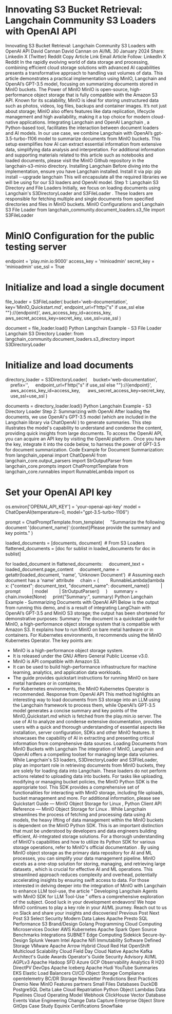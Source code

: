 # Innovating S3 Bucket Retrieval: Langchain Community S3 Loaders with OpenAI API

Innovating S3 Bucket Retrieval: Langchain Community S3 Loaders with OpenAI API
David Cannan
David Cannan
on
AI/ML
30 January 2024
Share:
Linkedin
X (Twitter)
Reddit
Copy Article Link
Email Article
Follow:
LinkedIn
X
Reddit
In the rapidly evolving world of data storage and processing, combining efficient cloud storage solutions with advanced AI capabilities presents a transformative approach to handling vast volumes of data. This article demonstrates a practical implementation using MinIO, Langchain and OpenAI’s GPT-3.5 model, focusing on summarizing documents stored in MinIO buckets.
The Power of MinIO
MinIO is open-source, high-performance object storage that is fully compatible with the Amazon S3 API. Known for its scalability, MinIO is ideal for storing unstructured data such as photos, videos, log files, backups and container images. It’s not just about storage; MinIO also offers features like data replication, lifecycle management and high availability, making it a top choice for modern cloud-native applications.
Integrating Langchain and OpenAI
Langchain
, a Python-based tool, facilitates the interaction between document loaders and AI models. In our use case, we combine Langchain with OpenAI’s
gpt-3.5-turbo-1106
model to summarize documents from MinIO buckets. This setup exemplifies how AI can extract essential information from extensive data, simplifying data analysis and interpretation. For additional information and supporting materials related to this article such as notebooks and loaded documents, please visit the
MinIO Github repository
in the
langchain-s3-minio
directory.
Installing Langchain
Before diving into the implementation, ensure you have Langchain installed. Install it via pip:
pip install --upgrade langchain
This will encapsulate all the required libraries we will be using for our S3 loaders and OpenAI model.
Step 1:
Langchain S3 Directory and File Loaders
Initially, we focus on loading documents using Langchain's
S3DirectoryLoader
and
S3FileLoader
. These loaders are responsible for fetching multiple and single documents from specified directories and files in MinIO buckets.
MinIO Configurations and Langchain S3 File Loader
from langchain_community.document_loaders.s3_file import S3FileLoader

# MinIO Configuration for the public testing server
endpoint = 'play.min.io:9000'
access_key = 'minioadmin'
secret_key = 'minioadmin'
use_ssl = True

# Initialize and load a single document
file_loader = S3FileLoader(
    bucket='web-documentation',
    key='MinIO_Quickstart.md',
    endpoint_url=f'http{"s" if use_ssl else ""}://{endpoint}',
    aws_access_key_id=access_key,
    aws_secret_access_key=secret_key,
    use_ssl=use_ssl
)

document = file_loader.load()
Python Langchain Example - S3 File Loader
Langchain S3 Directory Loader:
from langchain_community.document_loaders.s3_directory import S3DirectoryLoader

# Initialize and load documents
directory_loader = S3DirectoryLoader(
    bucket='web-documentation',
    prefix='',
    endpoint_url=f'http{"s" if use_ssl else ""}://{endpoint}',
    aws_access_key_id=access_key, 
    aws_secret_access_key=secret_key, 
    use_ssl=use_ssl
)

documents = directory_loader.load()
Python Langchain Example - S3 Directory Loader
Step 2:
Summarizing with OpenAI
After loading the documents, we use OpenAI's GPT-3.5 model (which are included in the Langchain library via
ChatOpenAI
) to generate summaries. This step illustrates the model's capability to understand and condense the content, providing quick insights from large documents.
To access the OpenAI API, you can acquire an API key by visiting the
OpenAI platform
. Once you have the key, integrate it into the code below, to harness the power of GPT-3.5 for document summarization.
Code Example for Document Summarization:
from langchain_openai import ChatOpenAI
from langchain_core.output_parsers import StrOutputParser
from langchain_core.prompts import ChatPromptTemplate
from langchain_core.runnables import RunnableLambda
import os

# Set your OpenAI API key
os.environ['OPENAI_API_KEY'] = 'your-openai-api-key'
model = ChatOpenAI(temperature=0, model="gpt-3.5-turbo-1106")

prompt = ChatPromptTemplate.from_template(
    "Summarize the following document '{document_name}':{context}Please provide the summary and key points."
)

loaded_documents = [documents, document]  # From S3 Loaders
flattened_documents = [doc for sublist in loaded_documents for doc in sublist] 

for loaded_document in flattened_documents:
    document_text = loaded_document.page_content
    document_name = getattr(loaded_document, 'name', 'Unknown Document')  # Assuming each document has a 'name' attribute
    chain = (
        RunnableLambda(lambda x: {"context": document_text, "document_name": document_name})
        | prompt
        | model
        | StrOutputParser()
    )
    summary = chain.invoke(None)
    print("Summary:", summary)
Python Langchain Example - Summarizing Documents with OpenAI API
Below is the output from running this demo, and is a result of integrating LangChain with OpenAI’s GPT-3.5 and MinIO S3 storage; the output has been shortened for demonstrative purposes:
Summary: The document is a quickstart guide for MinIO, a high-performance object storage system that is compatible with Amazon S3. It explains how to run MinIO on bare metal hardware or in containers. For Kubernetes environments, it recommends using the MinIO Kubernetes Operator. The key points are:

- MinIO is a high-performance object storage system.
- It is released under the GNU Affero General Public License v3.0.
- MinIO is API compatible with Amazon S3.
- It can be used to build high-performance infrastructure for machine learning, analytics, and application data workloads.
- The guide provides quickstart instructions for running MinIO on bare metal hardware or in containers.
- For Kubernetes environments, the MinIO Kubernetes Operator is recommended.
Response from OpenAI API
This method highlights an interesting way to load documents from S3 storage into an LLM using the Langchain framework to process them, while OpenAI’s GPT-3.5 model generates a concise summary and key points of the
MinIO_Quickstart.md
which is fetched from the
play.min.io
server. The use of AI to analyze and condense extensive documentation, provides users with a quick and thorough understanding of essential aspects like installation, server configuration, SDKs and other MinIO features. It showcases the capability of AI in extracting and presenting critical information from comprehensive data sources.
Loading Documents from MinIO Buckets with Langchain
The integration of MinIO, Langchain and OpenAI offers a compelling toolset for managing large data volumes. While Langchain's S3 loaders, S3DirectoryLoader and S3FileLoader, play an important role in retrieving documents from MinIO buckets, they are solely for loading data into Langchain. These loaders do not perform actions related to uploading data into buckets. For tasks like uploading, modifying or managing bucket policies, the
MinIO Python SDK
is the appropriate tool. This SDK provides a comprehensive set of functionalities for interacting with MinIO storage, including file uploads, bucket management and more. For additional information, please see
Quickstart Guide — MinIO Object Storage for Linux
,
Python Client API Reference — MinIO Object Storage for Linux
.
While Langchain streamlines the process of fetching and processing data using AI models, the heavy lifting of data management within the MinIO buckets is dependent on the MinIO Python SDK. This is an important distinction that must be understood by developers and data engineers building efficient, AI-integrated storage solutions. For a thorough understanding of MinIO's capabilities and how to utilize its Python SDK for various storage operations, refer to MinIO's official
documentation
.
By using MinIO object storage as the primary data repository for AI and ML processes, you can simplify your data management pipeline. MinIO excels as a one-stop solution for
storing, managing, and retrieving large datasets
, which is crucial for effective AI and ML operations. This streamlined approach reduces complexity and overhead, potentially accelerating insights by ensuring swift access to data.
For those interested in delving deeper into the integration of MinIO with Langchain to enhance LLM tool-use, the article “
Developing Langchain Agents with MinIO SDK for LLM Tool-Use
” offers a comprehensive exploration of the subject.
Good luck in your development endeavors! We hope
MinIO
continues to play a key role in your AI/ML journey. Reach out to us on
Slack
and share your insights and discoveries!
Previous Post
Next Post
S3 Select
Security
Modern Data Lakes
Apache Presto
SQL
Performance
S3
Brand/Design
Golang
Programming
Cloud Computing
Microservices
Docker
AWS
Kubernetes
Apache Spark
Open Source
Benchmarks
Integrations
SUBNET
Edge Computing
Sidekick
Secure-by-Design
Splunk
Veeam
Intel
Apache Nifi
Immutability
Software Defined Storage
VMware
Apache Arrow
Hybrid Cloud
Red Hat OpenShift
Multicloud
Scalability
Cloud Field Day
Cloud Native
Apache Kafka
Architect's Guide
Awards
Operator's Guide
Security Advisory
AI/ML
AGPLv3
Apache Hadoop
SFD
Azure
GCP
Observability
Analytics
R
H20
DirectPV
DevOps
Apache Iceberg
Apache Hudi
YouTube Summaries
EKS
Elastic Load Balancers
CI/CD
Object Storage
Compliance
opentelemetry
BC/DR
Storage Newsletter Predictions
Best Practices
Dremio
New MinIO Features
partners
Small Files
Databases
DuckDB
PostgreSQL
Delta Lake
Cloud Repatriation
Python
Object Lambdas
Data Pipelines
Cloud Operating Model
Webhook
ClickHouse
Vector Database
Events
Value Engineering
Change Data Capture
Enterprise Object Store
GitOps
Case Study
Equinix
Certifications
Snowflake
